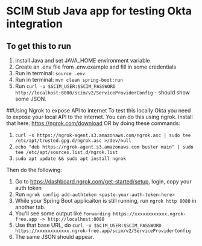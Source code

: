 # SCIM Stub Java app for testing Okta integration

## To get this to run

1. Install Java and set JAVA_HOME environment variable
2. Create an .env file from .env.example and fill in some credentials
3. Run in terminal: `source .env`
4. Run in terminal: `mvn clean spring-boot:run`
5. Run `curl -u $SCIM_USER:$SCIM_PASSWORD http://localhost:8080/scim/v2/ServiceProviderConfig` - should show some JSON.

##Using Ngrok to expose API to internet
To test this locally Okta you need to expose your local API to the internet. You can do this using ngrok. Install that here: https://ngrok.com/download OR by doing these commands:

1. `curl -s https://ngrok-agent.s3.amazonaws.com/ngrok.asc | sudo tee /etc/apt/trusted.gpg.d/ngrok.asc >/dev/null`
2. `echo "deb https://ngrok-agent.s3.amazonaws.com buster main" | sudo tee /etc/apt/sources.list.d/ngrok.list`
3. `sudo apt update && sudo apt install ngrok`

Then do the following:

1. Go to https://dashboard.ngrok.com/get-started/setup, login, copy your auth token
2. Run `ngrok config add-authtoken <paste-your-auth-token-here>`
3. While your Spring Boot applicaiton is still running, run `ngrok http 8080` in another tab.
4. You'll see some output like `Forwarding https://xxxxxxxxxxxx.ngrok-free.app -> http://localhost:8080`
5. Use that base URL, do `curl -u $SCIM_USER:$SCIM_PASSWORD https://xxxxxxxxxxxx.ngrok-free.app/scim/v2/ServiceProviderConfig`
6. The same JSON should appear.

